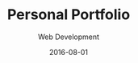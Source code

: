 ---
title: Personal Portfolio
subtitle: Web Development
tag: project
layout: default
modal-id: 6
date: 2016-08-01
imgtype: picture
img: placeholder.png
thumbnail: placeholder.png
alt: image-alt
project-date: August 2016
client: Free Code Camp
category: Web Development
description: The personal portfolio pen was created for a challenge/project assigned by the Free Code Camp online bootcamp. It helped me learn a little more about how to layout a page, especially using HTML5 semantic tags. I utilized the Jade templating language to simplify the development and layout process. 
demo: http://codepen.io/schillingjerrid/full/YWjBEO/
technologies: HTML/Jade, CSS

---